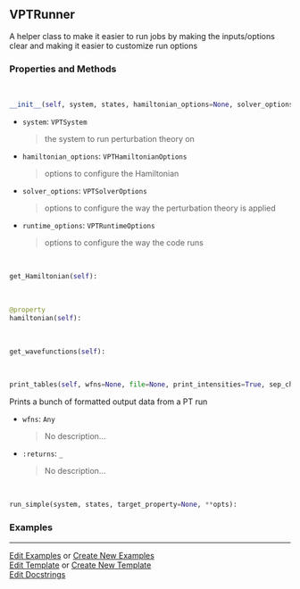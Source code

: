 ## <a id="Psience.VPT2.Runner.VPTRunner">VPTRunner</a>
A helper class to make it easier to run jobs by making the inputs/options
clear and making it easier to customize run options

### Properties and Methods
<a id="Psience.VPT2.Runner.VPTRunner.__init__" class="docs-object-method">&nbsp;</a>
```python
__init__(self, system, states, hamiltonian_options=None, solver_options=None, runtime_options=None): 
```

- `system`: `VPTSystem`
    >the system to run perturbation theory on
- `hamiltonian_options`: `VPTHamiltonianOptions`
    >options to configure the Hamiltonian
- `solver_options`: `VPTSolverOptions`
    >options to configure the way the perturbation theory is applied
- `runtime_options`: `VPTRuntimeOptions`
    >options to configure the way the code runs

<a id="Psience.VPT2.Runner.VPTRunner.get_Hamiltonian" class="docs-object-method">&nbsp;</a>
```python
get_Hamiltonian(self): 
```

<a id="Psience.VPT2.Runner.VPTRunner.hamiltonian" class="docs-object-method">&nbsp;</a>
```python
@property
hamiltonian(self): 
```

<a id="Psience.VPT2.Runner.VPTRunner.get_wavefunctions" class="docs-object-method">&nbsp;</a>
```python
get_wavefunctions(self): 
```

<a id="Psience.VPT2.Runner.VPTRunner.print_tables" class="docs-object-method">&nbsp;</a>
```python
print_tables(self, wfns=None, file=None, print_intensities=True, sep_char='=', sep_len=100): 
```
Prints a bunch of formatted output data from a PT run
- `wfns`: `Any`
    >No description...
- `:returns`: `_`
    >No description...

<a id="Psience.VPT2.Runner.VPTRunner.run_simple" class="docs-object-method">&nbsp;</a>
```python
run_simple(system, states, target_property=None, **opts): 
```

### Examples




___

[Edit Examples](https://github.com/McCoyGroup/Psience/edit/edit/ci/examples/ci/docs/Psience/VPT2/Runner/VPTRunner.md) or 
[Create New Examples](https://github.com/McCoyGroup/Psience/new/edit/?filename=ci/examples/ci/docs/Psience/VPT2/Runner/VPTRunner.md) <br/>
[Edit Template](https://github.com/McCoyGroup/Psience/edit/edit/ci/docs/ci/docs/Psience/VPT2/Runner/VPTRunner.md) or 
[Create New Template](https://github.com/McCoyGroup/Psience/new/edit/?filename=ci/docs/templates/ci/docs/Psience/VPT2/Runner/VPTRunner.md) <br/>
[Edit Docstrings](https://github.com/McCoyGroup/Psience/edit/edit/Psience/VPT2/Runner.py?message=Update%20Docs)